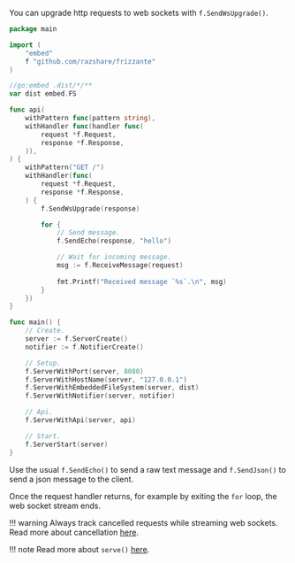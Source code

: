 You can upgrade http requests to web sockets with `f.SendWsUpgrade()`.

```go
package main

import (
	"embed"
	f "github.com/razshare/frizzante"
)

//go:embed .dist/*/**
var dist embed.FS

func api(
	withPattern func(pattern string),
	withHandler func(handler func(
        request *f.Request,
        response *f.Response,
    )),
) {
    withPattern("GET /")
    withHandler(func(
        request *f.Request,
        response *f.Response,
    ) {
        f.SendWsUpgrade(response)

        for {
            // Send message.
            f.SendEcho(response, "hello")

            // Wait for incoming message.
            msg := f.ReceiveMessage(request)
            
            fmt.Printf("Received message `%s`.\n", msg)
        }
    })
}

func main() {
	// Create.
	server := f.ServerCreate()
	notifier := f.NotifierCreate()

	// Setup.
	f.ServerWithPort(server, 8080)
	f.ServerWithHostName(server, "127.0.0.1")
	f.ServerWithEmbeddedFileSystem(server, dist)
	f.ServerWithNotifier(server, notifier)

	// Api.
	f.ServerWithApi(server, api)

	// Start.
	f.ServerStart(server)
}
```

Use the usual `f.SendEcho()` to send a raw text message and `f.SendJson()` to send a json message to the client.


Once the request handler returns, 
for example by exiting the `for` loop, 
the web socket stream ends.

!!! warning
    Always track cancelled requests while streaming web sockets.<br/>
    Read more about cancellation [here](./cancellation.md).

!!! note
    Read more about `serve()` [here](./api.md).
